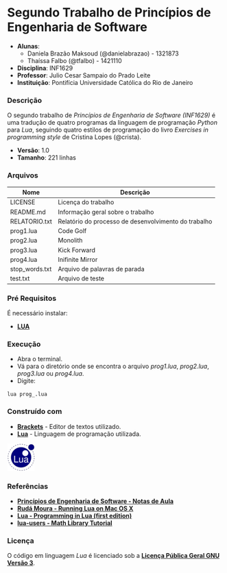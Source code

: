 # Segundo Trabalho de Princípios de Engenharia de Software #
- **Alunas**: 
  * Daniela Brazão Maksoud (@danielabrazao) - 1321873
  * Thaíssa Falbo (@tfalbo) - 1421110
- **Disciplina**: INF1629
- **Professor**: Julio Cesar Sampaio do Prado Leite
- **Instituição**: Pontifícia Universidade Católica do Rio de Janeiro

### Descrição ###
O segundo trabalho de *Princípios de Engenharia de Software (INF1629)* é uma tradução de quatro programas da linguagem de programação *Python* para *Lua*, seguindo quatro estilos de programação do livro *Exercises in programming style* de Cristina Lopes (@crista).

- **Versão**: 1.0
- **Tamanho**: 221 linhas

### Arquivos ###

Nome | Descrição
------------ | -------------
LICENSE | Licença do trabalho
README.md | Informação geral sobre o trabalho
RELATORIO.txt | Relatório do processo de desenvolvimento do trabalho
prog1.lua | Code Golf
prog2.lua | Monolith
prog3.lua | Kick Forward
prog4.lua | Inifinite Mirror
stop_words.txt | Arquivo de palavras de parada
test.txt | Arquivo de teste

### Pré Requisitos ###

É necessário instalar: 
- **[LUA](http://lua-users.org/)**

### Execução ###
- Abra o terminal.
- Vá para o diretório onde se encontra o arquivo *prog1.lua*, *prog2.lua*, *prog3.lua* ou *prog4.lua*.
- Digite:
```
lua prog_.lua
```

### Construído com ###
- **[Brackets](http://brackets.io/)** - Editor de textos utilizado.
- **[Lua](http://lua-users.org/)** - Linguagem de programação utilizada.

[![Powered by LUA](https://github.com/danielabrazao/INF1629PrimeiroTrabalho/blob/master/Lua-Logo_64x64.png?raw=true)](https://www.lua.org/)

### Referências ###
- **[Princípios de Engenharia de Software - Notas de Aula](https://pes2006.wordpress.com/)**
- **[Rudá Moura - Running Lua on Mac OS X](http://rudamoura.com/luaonmacosx.html)**
- **[Lua - Programming in Lua (first edition)](http://www.lua.org/pil/contents.html)**
- **[lua-users - Math Library Tutorial](http://lua-users.org/wiki/MathLibraryTutorial)**

### Licença ###
O código em linguagem *Lua* é licenciado sob a **[Licença Pública Geral GNU Versão 3](http://www.gnu.org/licenses/gpl-3.0.html)**.

